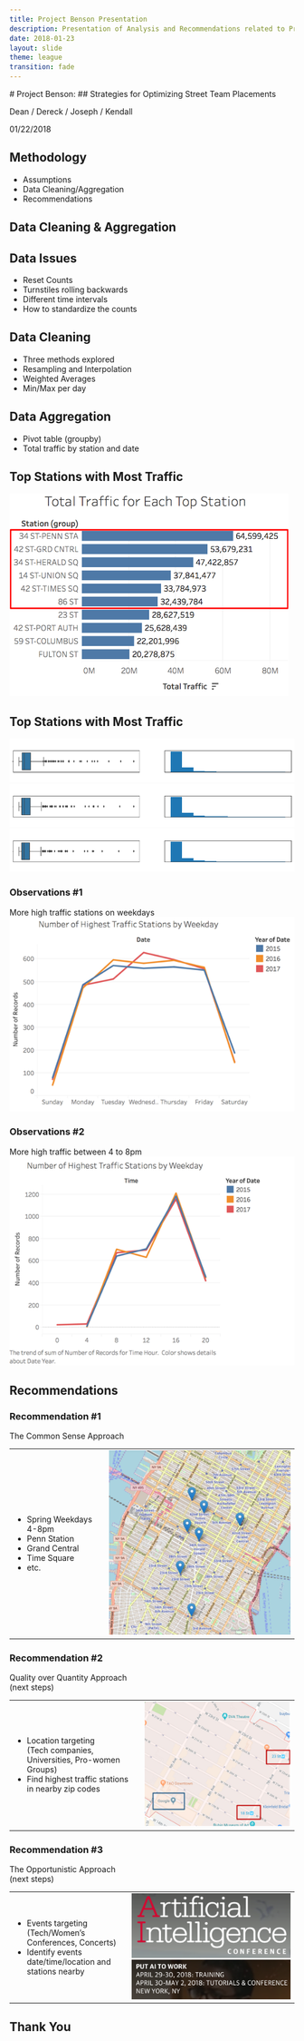 ```yaml
---
title: Project Benson Presentation
description: Presentation of Analysis and Recommendations related to Project Benson
date: 2018-01-23
layout: slide
theme: league
transition: fade
---
```


<section data-markdown data-background="/assets/img/slides/Benson/Background_01.png">
# Project Benson:
## Strategies for Optimizing Street Team Placements

Dean / Dereck / Joseph / Kendall

01/22/2018
</section>

<section data-background="/assets/img/slides/Benson/Background_02.png">
<h2>Methodology</h2>
<ul>
<li class="fragment">Assumptions</li>
<li class="fragment">Data Cleaning/Aggregation</li>
<li class="fragment">Recommendations</li>
</ul>
</section>

<section data-background="/assets/img/slides/Benson/Background_03.png">
<h1>Data Cleaning & Aggregation</h1>
</section>

<section data-background="/assets/img/slides/Benson/Background_02.png">
<h2>Data Issues</h2>
<ul>
<li class="fragment">Reset Counts</li>
<li class="fragment">Turnstiles rolling backwards</li>
<li class="fragment">Different time intervals</li>
<li class="fragment">How to standardize the counts</li>
</ul>
</section>

<section data-background="/assets/img/slides/Benson/Background_02.png">
<h2>Data Cleaning</h2>
<ul>
<li class="fragment">Three methods explored</li>
<li class="fragment">Resampling and Interpolation</li>
<li class="fragment">Weighted Averages</li>
<li class="fragment">Min/Max per day</li>
</ul>
</section>

<section data-background="/assets/img/slides/Benson/Background_02.png">
<h2>Data Aggregation</h2>
<ul>
<li class="fragment">Pivot table (groupby)</li>
<li class="fragment">Total traffic by station and date</li>
</ul>
</section>

<section data-background="/assets/img/slides/Benson/Background_02.png">
<h2>Top Stations with Most Traffic</h2>
<img alt="chart" src="/assets/img/slides/Benson/Chart_01.png"/>
</section>

<section data-background="/assets/img/slides/Benson/Background_02.png">
<h2>Top Stations with Most Traffic</h2>
<img alt="chart" src="/assets/img/slides/Benson/Chart_02a.png"/>
<img alt="chart" src="/assets/img/slides/Benson/Chart_02b.png"/>
<img alt="chart" src="/assets/img/slides/Benson/Chart_02c.png"/>
</section>

<section data-background="/assets/img/slides/Benson/Background_02.png">
<h3>Observations #1</h3>
More high traffic stations on weekdays
<img alt="chart" src="/assets/img/slides/Benson/Chart_03.png"/>
</section>

<section data-background="/assets/img/slides/Benson/Background_02.png">
<h3>Observations #2</h3>
More high traffic between 4 to 8pm
<img alt="chart" src="/assets/img/slides/Benson/Chart_04.png"/>
</section>

<section data-background="/assets/img/slides/Benson/Background_03.png">
<h1>Recommendations</h1>
</section>

<section data-background="/assets/img/slides/Benson/Background_02.png">
<h3>Recommendation #1</h3>
The Common Sense Approach
<table><tr><td>
<ul>
<li class="fragment">Spring Weekdays 4-8pm</li>
<li class="fragment">Penn Station</li>
<li class="fragment">Grand Central</li>
<li class="fragment">Time Square</li>
<li class="fragment">etc.</li>
</ul>
</td><td>
<img alt="chart" src="/assets/img/slides/Benson/Chart_05.png"/>
</td></tr></table>
</section>


<section data-background="/assets/img/slides/Benson/Background_02.png">
<h3>Recommendation #2</h3>
Quality over Quantity Approach<br/>
(next steps)
<table><tr><td>
<ul>
<li class="fragment">Location targeting<br/>(Tech companies, Universities, Pro-women Groups)</li>
<li class="fragment">Find highest traffic stations in nearby zip codes</li>
</ul>
</td><td>
<img alt="chart" src="/assets/img/slides/Benson/Chart_06.png"/>
</td></tr></table>
</section>

<section data-background="/assets/img/slides/Benson/Background_02.png">
<h3>Recommendation #3</h3>
The Opportunistic Approach<br/>
(next steps)
<table><tr><td>
<ul>
<li class="fragment">Events targeting (Tech/Women’s Conferences, Concerts)</li>
<li class="fragment">Identify events date/time/location and stations nearby</li>
</ul>
</td><td>
<img alt="chart" src="/assets/img/slides/Benson/Chart_07a.png"/>
<img alt="chart" src="/assets/img/slides/Benson/Chart_07b.png"/>
</td></tr></table>
</section>
<section data-background="/assets/img/slides/Benson/Background_03.png">
<h1>Thank You</h1>
</section>
